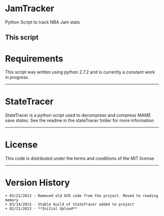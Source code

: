 JamTracker
==========

Python Script to track NBA Jam stats

This script
------------
Requirements
============

This script was written using python 2.7.2 and is currently a constant work in progress. 


------------
StateTracer
============

StateTracer is a python script used to decompress and compress MAME save states. See the
readme in the stateTracer folder for more information

-------
License
=======

This code is distributed under the terms and conditions of the MIT license. 

---------------
Version History
===============
    + 03/21/2013 - Removed old OCR code from the project. Moved to reading memory
    + 03/14/2013 - Stable build of StateTracer added to project
    + 02/21/2013 - **Initial Upload**
